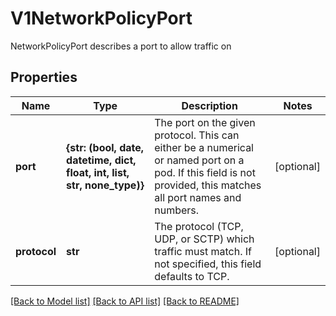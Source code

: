 # V1NetworkPolicyPort

NetworkPolicyPort describes a port to allow traffic on

## Properties
Name | Type | Description | Notes
------------ | ------------- | ------------- | -------------
**port** | **{str: (bool, date, datetime, dict, float, int, list, str, none_type)}** | The port on the given protocol. This can either be a numerical or named port on a pod. If this field is not provided, this matches all port names and numbers. | [optional] 
**protocol** | **str** | The protocol (TCP, UDP, or SCTP) which traffic must match. If not specified, this field defaults to TCP. | [optional] 

[[Back to Model list]](../README.md#documentation-for-models) [[Back to API list]](../README.md#documentation-for-api-endpoints) [[Back to README]](../README.md)


